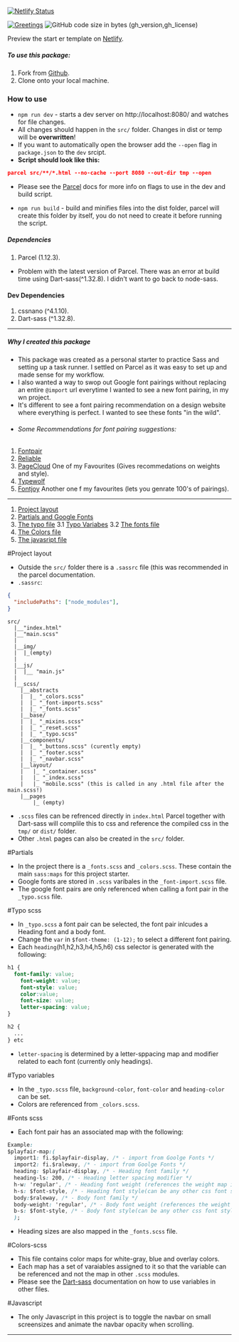[![Netlify Status](https://api.netlify.com/api/v1/badges/77d48bb7-8568-49db-9a3a-a61af69863f6/deploy-status)](https://app.netlify.com/sites/vigorous-hypatia-24a37c/deploys)

[![Greetings](https://github.com/AltusJVR/parcel-starter/actions/workflows/greetings.yml/badge.svg)](https://github.com/AltusJVR/parcel-starter/actions/workflows/greetings.yml)
![GitHub code size in bytes](https://img.shields.io/github/languages/code-size/AltusJVR/parcel-starter?color=Green&style=plastic)
(gh_version,gh_license)

Preview the start er template on [Netlify](https://parcel-scss-practice.netlify.app/). 

##### To use this package:
1. Fork from [Github](https://github.com/AltusJVR/parcel-starter).
2. Clone onto your local machine. 
### How to use
- `npm run dev` - starts a dev server on http://localhost:8080/ and watches for file changes. 
- All changes should happen in the `src/` folder. Changes in dist or temp will be **overwritten**!
- If you want to automatically open the browser add the `--open` flag in `package.json` to the `dev` srcipt. 
 - **Script should look like this:**
```json
parcel src/**/*.html --no-cache --port 8080 --out-dir tmp --open
```
- Please see the [Parcel](https://parceljs.org/) docs for more info on flags to use in the dev and build script.

-  `npm run build` - build and minifies files into the dist folder, parcel will create this folder by itself, you do not need to create it before running the script.
 ##### Dependencies
 1. Parcel (1.12.3).
  - Problem with the latest version of Parcel. There was an error at build time using Dart-sass(^1.32.8). I didn't want to go back to node-sass. 
 #### Dev Dependencies 

 1. cssnano (^4.1.10).
 2. Dart-sass (^1.32.8).

----------
##### Why I created this package
- This package was created as a personal starter to practice Sass and setting up a task runner. I settled on Parcel as it was easy to set up and made sense for my workflow. 
- I also wanted a way to swop out Google font pairings without replacing an entire `@import` url everytime I wanted to see a new font pairing, in my wn project. 
- It's different to see a font pairing recommendation on a design website where everything is perfect. I wanted to see these fonts "in the wild".
-  ###### Some Recommendations for font pairing suggestions: 
1. [Fontpair](https://www.fontpair.co/)
2. [Reliable](https://www.reliablepsd.com/ultimate-google-font-pairings/)
3. [PageCloud](https://www.pagecloud.com/blog/best-google-fonts-pairings) One of my Favourites (Gives recommedations on weights and style).
4. [Typewolf](https://www.typewolf.com/)
5. [Fontjoy](https://fontjoy.com/) Another one f my favourites (lets you genrate 100's of pairings).

----------

1. [Project layout](#project-layout)
2. [Partials and Google Fonts](#partials)
3. [The typo file](#typo-scss)
3.1 [Typo Variabes](#typo-variables)
3.2 [The fonts file](#fonts-scss)
4. [The Colors file](#colors-scss)
5. [The javasript file](#javascript) 




#Project layout
- Outside the `src/` folder there is a `.sassrc` file (this was recommended in the parcel documentation. 
- `.sassrc`:
```json
{
  "includePaths": ["node_modules"],  
}
```
```
src/
  |__"index.html"
  |__"main.scss"
  |
  |__img/
  |  |_(empty)
  |
  |__js/
  |  |__ "main.js"
  |
  |__scss/
    |__abstracts
    |  |_ "_colors.scss"
    |  |_ "_font-imports.scss"
    |  |_ "_fonts.scss"
    |__base/
    |  |_ "_mixins.scss"
    |  |_ "_reset.scss"
    |  |_ "_typo.scss"
    |__components/
    |  |_ "_buttons.scss" (curently empty)
    |  |_ "_footer.scss"
    |  |_ "_navbar.scss"
    |__layout/
    |   |_ "_container.scss"
    |   |_ "_index.scss"
    |   |_ "mobile.scss" (this is called in any .html file after the main.scss!)
    |__pages
        |_ (empty)
```  
- `.scss` files can be refrenced directly in `index.html` Parcel together with Dart-sass will complile this to css and reference the compiled css in the `tmp/` or `dist/` folder.
- Other `.html` pages can also be created in the `src/` folder. 

#Partials 
- In the project there is a `_fonts.scss` and `_colors.scss`. These contain the main `sass:maps` for this project starter. 
- Google fonts are stored in `.scss` varibales in the `_font-import.scss` file. 
- The google font pairs are only referenced when calling a font pair in the `_typo.scss` file. 

#Typo scss 
- In `_typo.scss` a font pair can be selected, the font pair inlcudes a Heading font and a body font. 
- Change the `var` in `$font-theme: (1-12);` to select a different font pairing.   
- Each `heading`(h1,h2,h3,h4,h5,h6) css selector is generated with the following:
```css
h1 {
  font-family: value;
    font-weight: value;
    font-style: value;
    color:value;
    font-size: value;
    letter-spacing: value;
}

h2 {
  ...
} etc
```
- `letter-spacing` is determined by a letter-sppacing map and modifier related to each font (currently only headings). 

#Typo variables 
- In the `_typo.scss` file, `background-color`, `font-color` and `heading-color` can be set. 
- Colors are referenced from `_colors.scss`. 

#Fonts scss
- Each font pair has an associated map with the following: 
```css
Example:
$playfair-map:(
  import1: fi.$playfair-display, /* - import from Goolge Fonts */
  import2: fi.$raleway, /* - import from Goolge Fonts */
  heading: $playfair-display, /* - Heading font family */
  heading-ls: 200, /* - Heading letter spacing modifier */
  h-w: 'regular', /* - Heading font weight (references the weight map in __fonts.scss) */
  h-s: $font-style, /* - Heading font style(can be any other css font style) */
  body:$raleway, /* - Body font family */
  body-weight: 'regular', /* - Body font weight (references the weight map in __fonts.scss) */
  b-s: $font-style, /* - Body font style(can be any other css font style) */
  );
```
- Heading sizes are also mapped in the `_fonts.scss` file.

#Colors-scss
- This file contains color maps for white-gray, blue and overlay colors.
- Each map has a set of varaiables assigned to it so that the variable can be referenced and not the map in other `.scss` modules. 
- Please see the [Dart-sass](https://sass-lang.com/) documentation on how to use variables in other files. 

#Javascript 
- The only Javascript in this project is to toggle the navbar on small screensizes and animate the navbar opacity when scrolling. 

----------